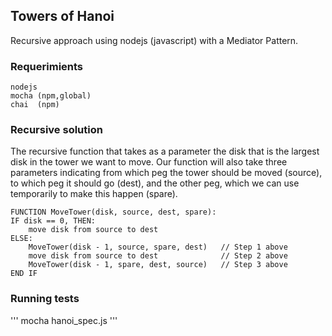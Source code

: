 ## Towers of Hanoi

Recursive approach using nodejs (javascript) with a Mediator Pattern. 

### Requerimients

    nodejs
    mocha (npm,global)
    chai  (npm)

### Recursive solution

The recursive function that takes as a parameter the disk that is the largest disk in the tower we want to move. Our function will also take three parameters indicating from which peg the tower should be moved (source), to which peg it should go (dest), and the other peg, which we can use temporarily to make this happen (spare).

```
FUNCTION MoveTower(disk, source, dest, spare):
IF disk == 0, THEN:
    move disk from source to dest
ELSE:
    MoveTower(disk - 1, source, spare, dest)   // Step 1 above
    move disk from source to dest              // Step 2 above
    MoveTower(disk - 1, spare, dest, source)   // Step 3 above
END IF
```

### Running tests

'''
mocha hanoi_spec.js
'''
